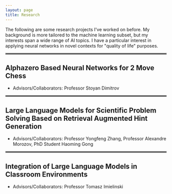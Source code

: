 ```yaml
---
layout: page
title: Research
---
```

The following are some research projects I've worked on before. My background is more tailored to the machine learning subset, but my interests span a wide range of AI topics. I have a particular interest in applying neural networks in novel contexts for "quality of life" purposes.

<hr style="border:2px solid gray">

## Alphazero Based Neural Networks for 2 Move Chess
- Advisors/Collaborators: Professor Stoyan Dimitrov

<hr style="border:2px solid gray">

## Large Language Models for Scientific Problem Solving Based on Retrieval Augmented Hint Generation
- Advisors/Collaborators: Professor Yongfeng Zhang, Professor Alexandre Morozov, PhD Student Haoming Gong

<hr style="border:2px solid gray">

## Integration of Large Language Models in Classroom Environments 
- Advisors/Collaborators: Professor Tomasz Imielinski
